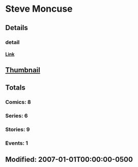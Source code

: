 # Steve  Moncuse 
## Details
### detail
#### [Link](http://marvel.com/comics/creators/5935/steve_moncuse?utm_campaign=apiRef&utm_source=225578a89fc76f3d20fbffda5d17a88d)
## [Thumbnail](http://i.annihil.us/u/prod/marvel/i/mg/b/40/image_not_available.jpg)
## Totals
### Comics: 8
### Series: 6
### Stories: 9
### Events: 1
## Modified: 2007-01-01T00:00:00-0500